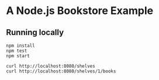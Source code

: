 # A Node.js Bookstore Example

## Running locally

    npm install
    npm test
    npm start

    curl http://localhost:8080/shelves
    curl http://localhost:8080/shelves/1/books

